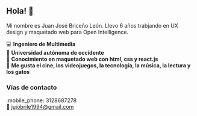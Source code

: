 ## Hola! 👋

Mi nombre es Juan José Briceño León. Llevo 6 años trabjando en UX design y maquetado web para Open Intelligence.

:computer: **Ingeniero de Multimedia**  
:school: **Universidad autónoma de occidente**  
:pencil: **Conocimiento en maquetado web con html, css y react.js**  
:boy: **Me gusta el cine, los videojuegos, la tecnología, la música, la lectura y los gatos**

### Vías de contacto

:mobile_phone: 3128687278  
:email: jujobrile1994@gmail.com